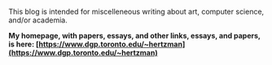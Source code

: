 This blog is intended for miscelleneous writing about art, computer science, and/or academia.

**My homepage, with papers, essays, and other links, essays, and papers, is here: [https://www.dgp.toronto.edu/~hertzman](https://www.dgp.toronto.edu/~hertzman)**
